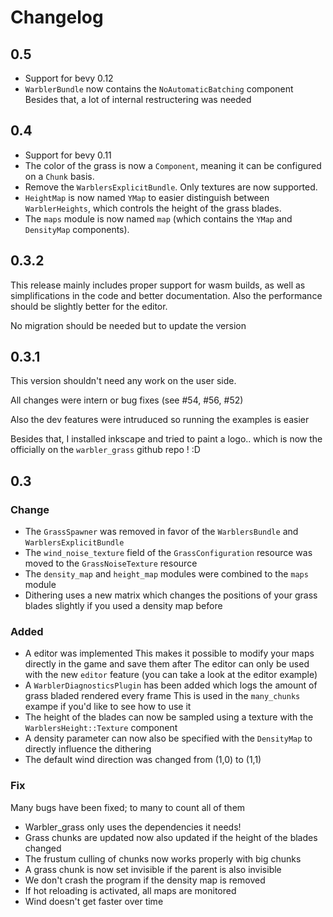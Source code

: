 # Changelog
## 0.5
* Support for bevy 0.12
* `WarblerBundle` now contains the `NoAutomaticBatching` component
Besides that, a lot of internal restructering was needed

## 0.4
* Support for bevy 0.11
* The color of the grass is now a `Component`, meaning it can be configured on a `Chunk` basis.
* Remove the `WarblersExplicitBundle`. Only textures are now supported.
* `HeightMap` is now named `YMap` to easier distinguish between `WarblerHeights`, which controls the height of the grass blades.
* The `maps` module is now named `map` (which contains the `YMap` and `DensityMap` components). 
## 0.3.2
This release mainly includes proper support for wasm builds,
as well as simplifications in the code and better documentation.
Also the performance should be slightly better for the editor.

No migration should be needed but to update the version

## 0.3.1
This version shouldn't need any work on the user side.

All changes were intern or bug fixes (see #54, #56, #52)

Also the dev features were intruduced so running the examples is easier

Besides that, I installed inkscape and tried to paint a logo.. which is now the officially on the `warbler_grass` github repo ! :D

## 0.3
### Change
* The `GrassSpawner` was removed in favor of the `WarblersBundle` and `WarblersExplicitBundle`
* The `wind_noise_texture` field of the `GrassConfiguration` resource was moved to the `GrassNoiseTexture` resource
* The `density_map` and `height_map` modules were combined to the `maps` module
* Dithering uses a new matrix which changes the positions of your grass blades slightly if you used a density map before

### Added
* A editor was implemented
This makes it possible to modify your maps directly in the game and save them after
The editor can only be used with the new `editor` feature (you can take a look at the editor example)
* A `WarblerDiagnosticsPlugin` has been added which logs the amount of grass bladed rendered every frame
This is used in the `many_chunks` exampe if you'd like to see how to use it
* The height of the blades can now be sampled using a texture with the `WarblersHeight::Texture` component
* A density parameter can now also be specified with the `DensityMap` to directly influence the dithering
* The default wind direction was changed from (1,0) to (1,1)

### Fix
Many bugs have been fixed; to many to count all of them
* Warbler_grass only uses the dependencies it needs!
* Grass chunks are updated now also updated if the height of the blades changed
* The frustum culling of chunks now works properly with big chunks
* A grass chunk is now set invisible if the parent is also invisible
* We don't crash the program if the density map is removed
* If hot reloading is activated, all maps are monitored
* Wind doesn't get faster over time
